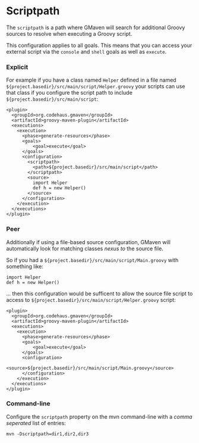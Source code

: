 <!--

    Copyright (c) 2006-present the original author or authors.

    Licensed under the Apache License, Version 2.0 (the "License");
    you may not use this file except in compliance with the License.
    You may obtain a copy of the License at

      http://www.apache.org/licenses/LICENSE-2.0

    Unless required by applicable law or agreed to in writing, software
    distributed under the License is distributed on an "AS IS" BASIS,
    WITHOUT WARRANTIES OR CONDITIONS OF ANY KIND, either express or implied.
    See the License for the specific language governing permissions and
    limitations under the License.

-->
# Scriptpath

The `scriptpath` is a path where GMaven will search for additional Groovy sources to resolve when executing a Groovy script.

This configuration applies to all goals.  This means that you can access your external script via the `console`
and `shell` goals as well as `execute`.

### Explicit

For example if you have a class named `Helper` defined in a file named `${project.basedir}/src/main/script/Helper.groovy`
your scripts can use that class if you configure the script path to include `${project.basedir}/src/main/script`:

    <plugin>
      <groupId>org.codehaus.gmaven</groupId>
      <artifactId>groovy-maven-plugin</artifactId>
      <executions>
        <execution>
          <phase>generate-resources</phase>
          <goals>
              <goal>execute</goal>
          </goals>
          <configuration>
            <scriptpath>
              <path>${project.basedir}/src/main/script</path>
            </scriptpath>
            <source>
              import Helper
              def h = new Helper()
            </source>
          </configuration>
        </execution>
      </executions>
    </plugin>

### Peer

Additionally if using a file-based source configuration, GMaven will automatically look for
matching classes _nexus to_ the source file.

So if you had a `${project.basedir}/src/main/script/Main.groovy` with something like:

    import Helper
    def h = new Helper()

... then this configuration would be sufficent to allow the source file script to access to
`${project.basedir}/src/main/script/Helper.groovy` script:

    <plugin>
      <groupId>org.codehaus.gmaven</groupId>
      <artifactId>groovy-maven-plugin</artifactId>
      <executions>
        <execution>
          <phase>generate-resources</phase>
          <goals>
              <goal>execute</goal>
          </goals>
          <configuration>
            <source>${project.basedir}/src/main/script/Main.groovy</source>
          </configuration>
        </execution>
      </executions>
    </plugin>

### Command-line

Configure the `scriptpath` property on the mvn command-line with a _comma seperated_ list of entries:

    mvn -Dscriptpath=dir1,dir2,dir3
